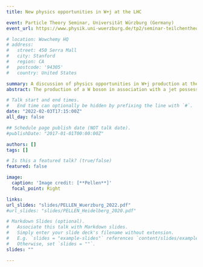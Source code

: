```yaml
---
title: New physics opportunities in W+j at the LHC

event: Particle Theory Seminar, Universität Würzburg (Germany)
event_url: https://www.physik.uni-wuerzburg.de/tp2/seminar-teilchentheorie/dr-mathieu-pellen/

# location: Wowchemy HQ
# address:
#   street: 450 Serra Mall
#   city: Stanford
#   region: CA
#   postcode: '94305'
#   country: United States

summary: A discussion of physics opportunities in W+j production at the LHC.
abstract: The production of a W boson in association with a jet possesses one of the best measured cross sections at the LHC. Despite being a standard candle, this process can still be used to learn about new aspects of the Standard Model. In this talk, I give two examples with W+charm production which gives access to the strange-quark content of the proton and polarised W+j prediction which helps unravelling the electroweak structure of the Standard Model.

# Talk start and end times.
#   End time can optionally be hidden by prefixing the line with `#`.
date: "2022-02-03T17:15:00Z"
all_day: false

## Schedule page publish date (NOT talk date).
#publishDate: "2017-01-01T00:00:00Z"

authors: []
tags: []

# Is this a featured talk? (true/false)
featured: false

image:
  caption: 'Image credit: [**Pellen**]'
  focal_point: Right

links:
url_slides: "slides/PELLEN_Wuerzburg_2022.pdf"
#url_slides: "slides/PELLEN_Heidelberg_2020.pdf"

# Markdown Slides (optional).
#   Associate this talk with Markdown slides.
#   Simply enter your slide deck's filename without extension.
#   E.g. `slides = "example-slides"` references `content/slides/example-slides.md`.
#   Otherwise, set `slides = ""`.
slides: ""

---
```

